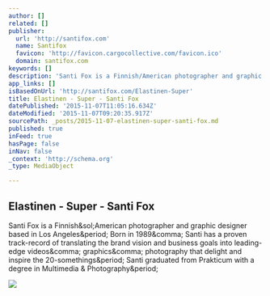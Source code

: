 ```yaml
---
author: []
related: []
publisher:
  url: 'http://santifox.com'
  name: Santifox
  favicon: 'http://favicon.cargocollective.com/favicon.ico'
  domain: santifox.com
keywords: []
description: 'Santi Fox is a Finnish/American photographer and graphic designer based in Los Angeles. Born in 1989, Santi has a proven track-record of translating the brand vision and business goals into leading-edge videos, graphics, photography that delight and inspire the 20-somethings. Santi graduated from Prakticum with a degree in Multimedia & Photography.'
app_links: []
isBasedOnUrl: 'http://santifox.com/Elastinen-Super'
title: Elastinen - Super - Santi Fox
datePublished: '2015-11-07T11:05:16.634Z'
dateModified: '2015-11-07T09:20:35.917Z'
sourcePath: _posts/2015-11-07-elastinen-super-santi-fox.md
published: true
inFeed: true
hasPage: false
inNav: false
_context: 'http://schema.org'
_type: MediaObject

---
```

<article style=""><h1>Elastinen - Super - Santi Fox</h1><p>Santi Fox is a Finnish&amp;sol;American photographer and graphic designer based in Los Angeles&amp;period; Born in 1989&amp;comma; Santi has a proven track-record of translating the brand vision and business goals into leading-edge videos&amp;comma; graphics&amp;comma; photography that delight and inspire the 20-somethings&amp;period; Santi graduated from Prakticum with a degree in Multimedia &amp; Photography&amp;period;</p><img src="http://payload369.cargocollective.com/1/0/3626/9694708/prt_280x188_1428777473.jpg" /></article>